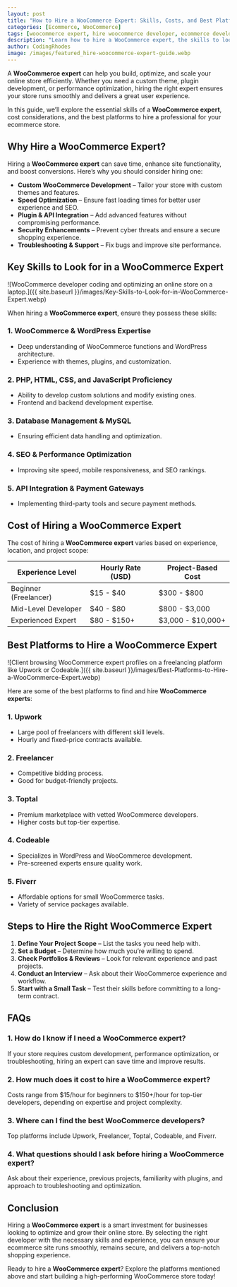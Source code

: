 ```yaml
---
layout: post
title: "How to Hire a WooCommerce Expert: Skills, Costs, and Best Platforms"
categories: [Ecommerce, WooCommerce]
tags: [woocommerce expert, hire woocommerce developer, ecommerce development]
description: "Learn how to hire a WooCommerce expert, the skills to look for, costs involved, and the best platforms to find top professionals for your store."
author: CodingRhodes
image: /images/featured_hire-woocommerce-expert-guide.webp
---
```


A **WooCommerce expert** can help you build, optimize, and scale your online store efficiently. Whether you need a custom theme, plugin development, or performance optimization, hiring the right expert ensures your store runs smoothly and delivers a great user experience.

In this guide, we’ll explore the essential skills of a **WooCommerce expert**, cost considerations, and the best platforms to hire a professional for your ecommerce store.

## Why Hire a WooCommerce Expert?

Hiring a **WooCommerce expert** can save time, enhance site functionality, and boost conversions. Here’s why you should consider hiring one:

- **Custom WooCommerce Development** – Tailor your store with custom themes and features.
- **Speed Optimization** – Ensure fast loading times for better user experience and SEO.
- **Plugin & API Integration** – Add advanced features without compromising performance.
- **Security Enhancements** – Prevent cyber threats and ensure a secure shopping experience.
- **Troubleshooting & Support** – Fix bugs and improve site performance.

## Key Skills to Look for in a WooCommerce Expert

![WooCommerce developer coding and optimizing an online store on a laptop.]({{ site.baseurl }}/images/Key-Skills-to-Look-for-in-WooCommerce-Expert.webp)

When hiring a **WooCommerce expert**, ensure they possess these skills:

### 1. **WooCommerce & WordPress Expertise**
- Deep understanding of WooCommerce functions and WordPress architecture.
- Experience with themes, plugins, and customization.

### 2. **PHP, HTML, CSS, and JavaScript Proficiency**
- Ability to develop custom solutions and modify existing ones.
- Frontend and backend development expertise.

### 3. **Database Management & MySQL**
- Ensuring efficient data handling and optimization.

### 4. **SEO & Performance Optimization**
- Improving site speed, mobile responsiveness, and SEO rankings.

### 5. **API Integration & Payment Gateways**
- Implementing third-party tools and secure payment methods.

## Cost of Hiring a WooCommerce Expert

The cost of hiring a **WooCommerce expert** varies based on experience, location, and project scope:

| Experience Level  | Hourly Rate (USD)  | Project-Based Cost  |
|------------------|------------------|------------------|
| Beginner (Freelancer)  | $15 - $40  | $300 - $800  |
| Mid-Level Developer  | $40 - $80  | $800 - $3,000  |
| Experienced Expert  | $80 - $150+  | $3,000 - $10,000+  |

## Best Platforms to Hire a WooCommerce Expert

![Client browsing WooCommerce expert profiles on a freelancing platform like Upwork or Codeable.]({{ site.baseurl }}/images/Best-Platforms-to-Hire-a-WooCommerce-Expert.webp)

Here are some of the best platforms to find and hire **WooCommerce experts**:

### 1. **Upwork**
- Large pool of freelancers with different skill levels.
- Hourly and fixed-price contracts available.

### 2. **Freelancer**
- Competitive bidding process.
- Good for budget-friendly projects.

### 3. **Toptal**
- Premium marketplace with vetted WooCommerce developers.
- Higher costs but top-tier expertise.

### 4. **Codeable**
- Specializes in WordPress and WooCommerce development.
- Pre-screened experts ensure quality work.

### 5. **Fiverr**
- Affordable options for small WooCommerce tasks.
- Variety of service packages available.

## Steps to Hire the Right WooCommerce Expert

1. **Define Your Project Scope** – List the tasks you need help with.
2. **Set a Budget** – Determine how much you’re willing to spend.
3. **Check Portfolios & Reviews** – Look for relevant experience and past projects.
4. **Conduct an Interview** – Ask about their WooCommerce experience and workflow.
5. **Start with a Small Task** – Test their skills before committing to a long-term contract.

## FAQs

### 1. How do I know if I need a WooCommerce expert?
If your store requires custom development, performance optimization, or troubleshooting, hiring an expert can save time and improve results.

### 2. How much does it cost to hire a WooCommerce expert?
Costs range from $15/hour for beginners to $150+/hour for top-tier developers, depending on expertise and project complexity.

### 3. Where can I find the best WooCommerce developers?
Top platforms include Upwork, Freelancer, Toptal, Codeable, and Fiverr.

### 4. What questions should I ask before hiring a WooCommerce expert?
Ask about their experience, previous projects, familiarity with plugins, and approach to troubleshooting and optimization.

## Conclusion

Hiring a **WooCommerce expert** is a smart investment for businesses looking to optimize and grow their online store. By selecting the right developer with the necessary skills and experience, you can ensure your ecommerce site runs smoothly, remains secure, and delivers a top-notch shopping experience.

Ready to hire a **WooCommerce expert**? Explore the platforms mentioned above and start building a high-performing WooCommerce store today!

